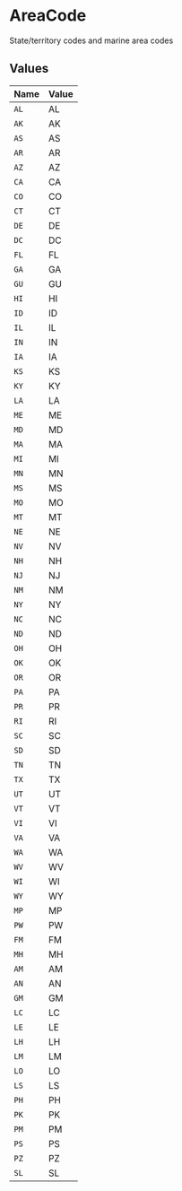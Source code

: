 # AreaCode

State/territory codes and marine area codes


## Values

| Name  | Value |
| ----- | ----- |
| `AL`  | AL    |
| `AK`  | AK    |
| `AS`  | AS    |
| `AR`  | AR    |
| `AZ`  | AZ    |
| `CA`  | CA    |
| `CO`  | CO    |
| `CT`  | CT    |
| `DE`  | DE    |
| `DC`  | DC    |
| `FL`  | FL    |
| `GA`  | GA    |
| `GU`  | GU    |
| `HI`  | HI    |
| `ID`  | ID    |
| `IL`  | IL    |
| `IN`  | IN    |
| `IA`  | IA    |
| `KS`  | KS    |
| `KY`  | KY    |
| `LA`  | LA    |
| `ME`  | ME    |
| `MD`  | MD    |
| `MA`  | MA    |
| `MI`  | MI    |
| `MN`  | MN    |
| `MS`  | MS    |
| `MO`  | MO    |
| `MT`  | MT    |
| `NE`  | NE    |
| `NV`  | NV    |
| `NH`  | NH    |
| `NJ`  | NJ    |
| `NM`  | NM    |
| `NY`  | NY    |
| `NC`  | NC    |
| `ND`  | ND    |
| `OH`  | OH    |
| `OK`  | OK    |
| `OR`  | OR    |
| `PA`  | PA    |
| `PR`  | PR    |
| `RI`  | RI    |
| `SC`  | SC    |
| `SD`  | SD    |
| `TN`  | TN    |
| `TX`  | TX    |
| `UT`  | UT    |
| `VT`  | VT    |
| `VI`  | VI    |
| `VA`  | VA    |
| `WA`  | WA    |
| `WV`  | WV    |
| `WI`  | WI    |
| `WY`  | WY    |
| `MP`  | MP    |
| `PW`  | PW    |
| `FM`  | FM    |
| `MH`  | MH    |
| `AM`  | AM    |
| `AN`  | AN    |
| `GM`  | GM    |
| `LC`  | LC    |
| `LE`  | LE    |
| `LH`  | LH    |
| `LM`  | LM    |
| `LO`  | LO    |
| `LS`  | LS    |
| `PH`  | PH    |
| `PK`  | PK    |
| `PM`  | PM    |
| `PS`  | PS    |
| `PZ`  | PZ    |
| `SL`  | SL    |